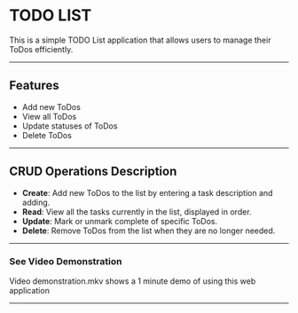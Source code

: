 # **TODO LIST**

This is a simple TODO List application that allows users to manage their ToDos efficiently.

---

## Features

- Add new ToDos
- View all ToDos
- Update statuses of ToDos
- Delete ToDos

---

## CRUD Operations Description

- **Create**: Add new ToDos to the list by entering a task description and adding.
- **Read**:   View all the tasks currently in the list, displayed in order.
- **Update**: Mark or unmark complete of specific ToDos.
- **Delete**: Remove ToDos from the list when they are no longer needed.

---

### See Video Demonstration

Video demonstration.mkv shows a 1 minute demo of using this web application

---

